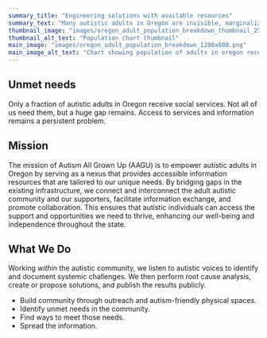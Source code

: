 ```yaml
---
summary_title: "Engineering solutions with available resources"
summary_text: "Many autistic adults in Oregon are invisible, marginalized, and struggling. We can fix this."
thumbnail_image: "images/oregon_adult_population_breakdown_thumbnail_250x250.png"
thumbnail_alt_text: "Population chart thumbnail"
main_image: "images/oregon_adult_population_breakdown_1200x600.png"
main_image_alt_text: "Chart showing population of adults in oregon receiving I/DD services and/or autistic."
---
```


## Unmet needs
Only a fraction of autistic adults in Oregon receive social services. Not all of us need them, but a huge gap remains. Access to services and information remains a persistent problem.

## Mission
The mission of Autism All Grown Up (AAGU) is to empower autistic adults in Oregon by serving as a nexus that provides accessible information resources that are tailored to our unique needs. By bridging gaps in the existing infrastructure, we connect and interconnect the adult autistic community and our supporters, facilitate information exchange, and promote collaboration. This ensures that autistic individuals can access the support and opportunities we need to thrive, enhancing our well-being and independence throughout the state.

## What We Do
Working _within_ the autistic community, we listen to autistic voices to identify and document systemic challenges. We then perform root cause analysis, create or propose solutions, and publish the results publicly.

- Build community through outreach and autism-friendly physical spaces.
- Identify unmet needs in the community.
- Find ways to meet those needs.
- Spread the information.
